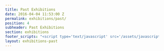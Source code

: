```yaml
---
title: Past Exhibitions
date: 2016-04-04 11:53:00 Z
permalink: exhibitions/past/
position: 4
subheader: Past Exhibitions
section: exhibitions
footer_scripts: "<script type='text/javascript' src='/assets/javascripts/tab-preference.js'></script>"
layout: exhibitions-past
---
```


